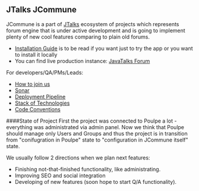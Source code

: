 JTalks JCommune
---
JCommune is a part of [JTalks](http://jtalks.org) ecosystem of projects which represents forum engine that is under active development and is going to implement plenty of new cool features comparing to plain old forums.

* [Installation Guide](docs/installation/general-installation-guide.md) is to be read if you want just to try the app or you want to install it locally
* You can find live production instance: [JavaTalks Forum](http://javatalks.ru)

For developers/QA/PMs/Leads:
* [How to join us](http://jtalks.org/display/jtalks/How+to+join+us)
* [Sonar](http://sonar.jtalks.org/dashboard/index/1)
* [Deployment Pipeline](http://ci.jtalks.org/view/JCommune.%20Pipeline)
* [Stack of Technologies](http://jtalks.org/display/jtalks/Stack+of+technologies)
* [Code Conventions](http://jtalks.org/display/jtalks/Code+Conventions)

####State of Project
First the project was connected to Poulpe a lot - everything was administrated via admin panel. Now we think that Poulpe should manage only Users and Groups and thus the project is in transition from "conifugration in Poulpe" state to "configuration in JCommune itself" state.

We usually follow 2 directions when we plan next features:
 - Finishing not-that-finished functionality, like administrating. 
 - Improving SEO and social integration
 - Developing of new features (soon hope to start Q/A functionality).
 
